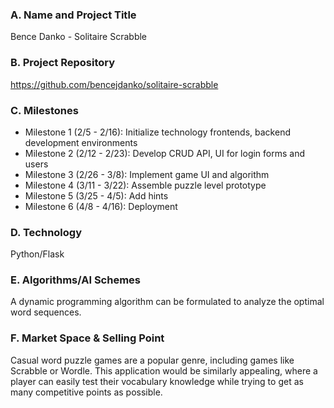 ### A. Name and Project Title

Bence Danko - Solitaire Scrabble

### B. Project Repository

https://github.com/bencejdanko/solitaire-scrabble

### C. Milestones

* Milestone 1 (2/5 - 2/16): Initialize technology frontends, backend development environments
* Milestone 2 (2/12 - 2/23): Develop CRUD API, UI for login forms and users
* Milestone 3 (2/26 - 3/8): Implement game UI and algorithm
* Milestone 4 (3/11 - 3/22): Assemble puzzle level prototype
* Milestone 5 (3/25 - 4/5): Add hints
* Milestone 6 (4/8 - 4/16): Deployment

### D. Technology

Python/Flask

### E. Algorithms/AI Schemes

A dynamic programming algorithm can be formulated to analyze the optimal word sequences.

### F. Market Space & Selling Point

Casual word puzzle games are a popular genre, including games like Scrabble or Wordle. This application would be similarly appealing, where a player can easily test their vocabulary knowledge while trying to get as many competitive points as possible. 
